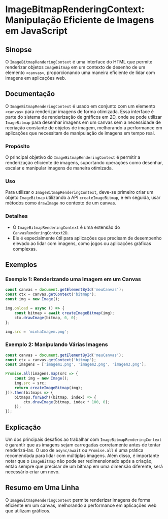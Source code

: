 <!--
Meta Description: # ImageBitmapRenderingContext: Manipulação Eficiente de Imagens em JavaScript ## Sinopse O `ImageBitmapRenderingContext` é uma interface do HTML que p...
Meta Keywords: imagens, canvas, imagebitmaprenderingcontext, const, uma
-->

# ImageBitmapRenderingContext: Manipulação Eficiente de Imagens em JavaScript

## Sinopse
O `ImageBitmapRenderingContext` é uma interface do HTML que permite renderizar objetos `ImageBitmap` em um contexto de desenho de um elemento `<canvas>`, proporcionando uma maneira eficiente de lidar com imagens em aplicações web.

## Documentação
O `ImageBitmapRenderingContext` é usado em conjunto com um elemento `<canvas>` para renderizar imagens de forma otimizada. Essa interface é parte do sistema de renderização de gráficos em 2D, onde se pode utilizar `ImageBitmap` para desenhar imagens em um canvas sem a necessidade de recriação constante de objetos de imagem, melhorando a performance em aplicações que necessitam de manipulação de imagens em tempo real.

### Propósito
O principal objetivo do `ImageBitmapRenderingContext` é permitir a renderização eficiente de imagens, suportando operações como desenhar, escalar e manipular imagens de maneira otimizada.

### Uso
Para utilizar o `ImageBitmapRenderingContext`, deve-se primeiro criar um objeto `ImageBitmap` utilizando a API `createImageBitmap`, e em seguida, usar métodos como `drawImage` no contexto de um canvas.

### Detalhes
- O `ImageBitmapRenderingContext` é uma extensão do `CanvasRenderingContext2D`.
- Ele é especialmente útil para aplicações que precisam de desempenho elevado ao lidar com imagens, como jogos ou aplicações gráficas complexas.

## Exemplos
### Exemplo 1: Renderizando uma Imagem em um Canvas
```javascript
const canvas = document.getElementById('meuCanvas');
const ctx = canvas.getContext('bitmap');
const img = new Image();

img.onload = async () => {
    const bitmap = await createImageBitmap(img);
    ctx.drawImage(bitmap, 0, 0);
};

img.src = 'minhaImagem.png';
```

### Exemplo 2: Manipulando Várias Imagens
```javascript
const canvas = document.getElementById('meuCanvas');
const ctx = canvas.getContext('bitmap');
const imagens = ['imagem1.png', 'imagem2.png', 'imagem3.png'];

Promise.all(imagens.map(src => {
    const img = new Image();
    img.src = src;
    return createImageBitmap(img);
})).then(bitmaps => {
    bitmaps.forEach((bitmap, index) => {
        ctx.drawImage(bitmap, index * 100, 0);
    });
});
```

## Explicação
Um dos principais desafios ao trabalhar com `ImageBitmapRenderingContext` é garantir que as imagens sejam carregadas corretamente antes de tentar renderizá-las. O uso de `async/await` ou `Promise.all` é uma prática recomendada para lidar com múltiplas imagens. Além disso, é importante notar que o `ImageBitmap` não pode ser redimensionado após a criação, então sempre que precisar de um bitmap em uma dimensão diferente, será necessário criar um novo.

## Resumo em Uma Linha
O `ImageBitmapRenderingContext` permite renderizar imagens de forma eficiente em um canvas, melhorando a performance em aplicações web que utilizam gráficos.